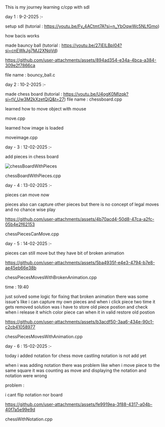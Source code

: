 This is my journey learning c/cpp with sdl

day 1 : 9-2-2025 :-

setup sdl (tutorial : https://youtu.be/Fy_4ACtmt7A?si=n_YbOqwWc5NLfGmo)

how bacis works 

made bauncy ball (tutorial : https://youtu.be/27iEILBpI04?si=cnEWkJg7MJ2XNqVd) 

https://github.com/user-attachments/assets/894ad354-e34a-4bca-a384-309e2f7866ca

file name : bouncy_ball.c 

day 2 : 10-2-2025 :-

made chess board (tutorial : https://youtu.be/U4ogK0MIzqk?si=tV_Uw3M2kXzetQjQ&t=27)
file name : chessboard.cpp

learned how to move object with mouse

move.cpp

learned how image is loaded

moveimage.cpp

day - 3 : 12-02-2025 :-

add pieces in chess board

![chessBoardWithPieces](https://github.com/user-attachments/assets/9b58a20d-85e3-4cd8-8230-9cd5841acf42)

chessBoardWithPieces.cpp

day - 4 : 13-02-2025 :-

pieces can move now 

pieces also can capture other pieces but there is no concept of legal moves and no chance wise play

https://github.com/user-attachments/assets/4b70acd4-50d8-47ca-a2fc-05b4e2f62153

chessPiecesCanMove.cpp

day - 5 : 14-02-2025 :-

pieces can still move but they have bit of broken animation

https://github.com/user-attachments/assets/5ba4935f-e4e3-4794-b7e8-ae45eb66e38b

chessPiecesMovesWithBrokenAnimation.cpp

time : 19:40

just solved some logic for fixing that broken animation
there was some issue's like i can capture my own pieces and when i click piece two time it gets removed
solution was i have to store old piece postion and check when i release it which color piece can when it in valid restore old postion 

https://github.com/user-attachments/assets/b3acdf50-3aa6-434e-90c1-c2cb41058977

chessPiecesMovesWithAnimation.cpp

day - 6 : 15-02-2025 :-

today i added notation for chess move 
castling notation is not add yet 

when i was adding notation there was problem like when i move piece to the same square it was counting as move and displaying the notation and notation were wrong

problem :

i cant flip notation nor board

https://github.com/user-attachments/assets/fe9919ea-3f88-4317-a04b-40f7a5e99e9d

chessWithNotation.cpp

